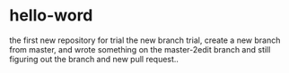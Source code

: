 # hello-word
the first new repository for trial
the new branch trial, create a new branch from master, and wrote something
on the master-2edit branch and still figuring out the branch and new pull request..
